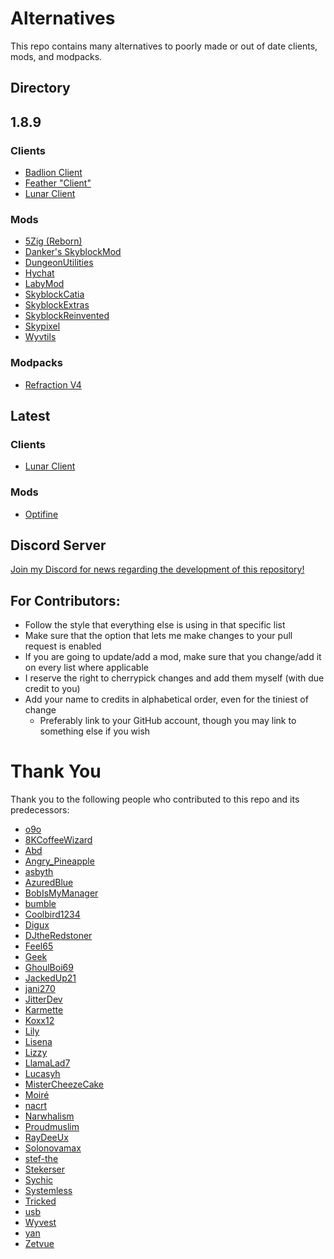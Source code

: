 # Alternatives

This repo contains many alternatives to poorly made or out of date clients, mods, and modpacks.  

## Directory

## 1.8.9

### Clients

- [Badlion Client](BadlionClient.md)
- [Feather "Client"](FeatherClient.md)
- [Lunar Client](LunarClient.md)

### Mods

- [5Zig (Reborn)](5Zig.md)
- [Danker's SkyblockMod](DankersSkyblockMod.md)
- [DungeonUtilities](DungeonUtilities.md)
- [Hychat](Hychat.md)
- [LabyMod](LabyMod.md)
- [SkyblockCatia](SkyblockCatia.md)
- [SkyblockExtras](SkyblockExtras.md)
- [SkyblockReinvented](SkyblockReinvented.md)
- [Skypixel](Skypixel.md)
- [Wyvtils](Wyvtils.md)

### Modpacks

- [Refraction V4](RefractionV4.md)

## Latest

### Clients

- [Lunar Client](LV/LVLunarClient.md)

### Mods

- [Optifine](LV/LVOptiFine.md)

## Discord Server

[Join my Discord for news regarding the development of this repository!](https://inv.wtf/micro)

## For Contributors:

- Follow the style that everything else is using in that specific list
- Make sure that the option that lets me make changes to your pull request is enabled
- If you are going to update/add a mod, make sure that you change/add it on every list where applicable
- I reserve the right to cherrypick changes and add them myself (with due credit to you)
- Add your name to credits in alphabetical order, even for the tiniest of change
  - Preferably link to your GitHub account, though you may link to something else if you wish

# Thank You

Thank you to the following people who contributed to this repo and its predecessors:

- [o9o](https://www.youtube.com/channel/UC_lbg2qjUsZwro5khBW9PHw)
- [8KCoffeeWizard](https://github.com/8KCoffeeWizard)
- [Abd](https://github.com/BrahR)
- [Angry_Pineapple](https://github.com/Angry-Pineapple3121)
- [asbyth](https://github.com/asbyth)
- [AzuredBlue](https://github.com/AzuredBlue)
- [BobIsMyManager](https://github.com/BobIsMyManager)
- [bumble](https://github.com/itsbumble)
- [Coolbird1234](https://twitter.com/dankbird1234)
- [Digux](https://github.com/Diguhxe)
- [DJtheRedstoner](https://github.com/DJtheRedstoner)
- [Feel65](https://github.com/Feel65)
- [Geek](https://github.com/GamingGeek)
- [GhoulBoi69](https://github.com/GhoulBoii)
- [JackedUp21](https://github.com/JackedUp21)
- [jani270](https://github.com/jani270)
- [JitterDev](https://github.com/JitterDev)
- [Karmette](https://github.com/karmette)
- [Koxx12](https://github.com/koxx12-dev)
- [Lily](https://github.com/My-Name-Is-Jeff)
- [Lisena](https://github.com/lisenaaaa)
- [Lizzy](https://github.com/LizzyMaybeDev)
- [LlamaLad7](https://github.com/LlamaLad7)
- [Lucasyh](https://github.com/Lucasyh)
- [MisterCheezeCake](https://github.com/MisterCheezeCake)
- [Moiré](https://github.com/moire9)
- [nacrt](https://github.com/nacrt)
- [Narwhalism](https://www.twitch.tv/narwhalswim)
- [Proudmuslim](https://github.com/proudmuslim-dev)
- [RayDeeUx](https://github.com/RayDeeUx)
- [Solonovamax](https://github.com/solonovamax)
- [stef-the](https://github.com/stef-the)
- [Stekerser](https://github.com/Stekerser)
- [Sychic](https://github.com/Sychic)
- [Systemless](https://github.com/SystemlessDev)
- [Tricked](https://github.com/Tricked-dev)
- [usb](https://github.com/U5B)
- [Wyvest](https://github.com/Wyvest)
- [yan](https://github.com/yanNotDev)
- [Zetvue](https://zetvue.carrd.co)
